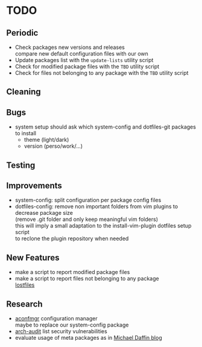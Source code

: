 # TODO

## Periodic
  - Check packages new versions and releases  
    compare new default configuration files with our own
  - Update packages list with the `update-lists` utility script
  - Check for modified package files with the `TBD` utility script
  - Check for files not belonging to any package with the `TBD` utility script

## Cleaning

## Bugs
  - system setup should ask which system-config and dotfiles-git packages to install  
    * theme (light/dark)
    * version (perso/work/...)

## Testing

## Improvements
  - system-config: split configuration per package config files
  - dotfiles-config: remove non important folders from vim plugins to decrease package size  
    (remove .git folder and only keep meaningful vim folders)  
    this will imply a small adaptation to the install-vim-plugin dotfiles setup script  
    to reclone the plugin repository when needed

## New Features
  - make a script to report modified package files
  - make a script to report files not belonging to any package  
    [lostfiles](https://github.com/graysky2/lostfiles)

## Research
  - [aconfmgr](https://github.com/CyberShadow/aconfmgr) configuration manager  
    maybe to replace our system-config package
  - [arch-audit](https://github.com/ilpianista/arch-audit) list security vulnerabilities
  - evaluate usage of meta packages as in [Michael Daffin blog](https://disconnected.systems/blog/archlinux-meta-packages/)
